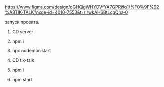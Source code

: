 https://www.figma.com/design/oGHQigWHYDVfYA7GPRi9q1/%F0%9F%92%ABTIK-TALK?node-id=4010-7553&t=rlrwkAH6BtLcgQna-0


запуск проекта.
1. CD server
2. npm i
3. npx nodemon start

1. CD tik-talk
2. npm i
3. npm start
